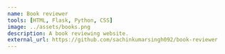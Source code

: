 ```yaml
---
name: Book reviewer
tools: [HTML, Flask, Python, CSS]
image: ../assets/books.png
description: A book reviewing website. 
external_url: https://github.com/sachinkumarsingh092/book-reviewer
---
```

